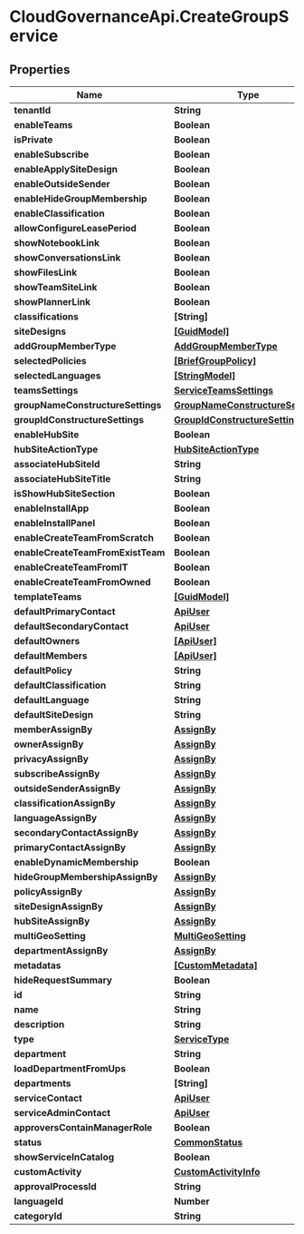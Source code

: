 # CloudGovernanceApi.CreateGroupService

## Properties

Name | Type | Description | Notes
------------ | ------------- | ------------- | -------------
**tenantId** | **String** |  | [optional] 
**enableTeams** | **Boolean** |  | [optional] 
**isPrivate** | **Boolean** |  | [optional] 
**enableSubscribe** | **Boolean** |  | [optional] 
**enableApplySiteDesign** | **Boolean** |  | [optional] 
**enableOutsideSender** | **Boolean** |  | [optional] 
**enableHideGroupMembership** | **Boolean** |  | [optional] 
**enableClassification** | **Boolean** |  | [optional] 
**allowConfigureLeasePeriod** | **Boolean** |  | [optional] 
**showNotebookLink** | **Boolean** |  | [optional] 
**showConversationsLink** | **Boolean** |  | [optional] 
**showFilesLink** | **Boolean** |  | [optional] 
**showTeamSiteLink** | **Boolean** |  | [optional] 
**showPlannerLink** | **Boolean** |  | [optional] 
**classifications** | **[String]** |  | [optional] 
**siteDesigns** | [**[GuidModel]**](GuidModel.md) |  | [optional] 
**addGroupMemberType** | [**AddGroupMemberType**](AddGroupMemberType.md) |  | [optional] 
**selectedPolicies** | [**[BriefGroupPolicy]**](BriefGroupPolicy.md) |  | [optional] 
**selectedLanguages** | [**[StringModel]**](StringModel.md) |  | [optional] 
**teamsSettings** | [**ServiceTeamsSettings**](ServiceTeamsSettings.md) |  | [optional] 
**groupNameConstructureSettings** | [**GroupNameConstructureSettings**](GroupNameConstructureSettings.md) |  | [optional] 
**groupIdConstructureSettings** | [**GroupIdConstructureSettings**](GroupIdConstructureSettings.md) |  | [optional] 
**enableHubSite** | **Boolean** |  | [optional] 
**hubSiteActionType** | [**HubSiteActionType**](HubSiteActionType.md) |  | [optional] 
**associateHubSiteId** | **String** |  | [optional] 
**associateHubSiteTitle** | **String** |  | [optional] 
**isShowHubSiteSection** | **Boolean** |  | [optional] 
**enableInstallApp** | **Boolean** |  | [optional] 
**enableInstallPanel** | **Boolean** |  | [optional] 
**enableCreateTeamFromScratch** | **Boolean** |  | [optional] 
**enableCreateTeamFromExistTeam** | **Boolean** |  | [optional] 
**enableCreateTeamFromIT** | **Boolean** |  | [optional] 
**enableCreateTeamFromOwned** | **Boolean** |  | [optional] 
**templateTeams** | [**[GuidModel]**](GuidModel.md) |  | [optional] 
**defaultPrimaryContact** | [**ApiUser**](ApiUser.md) |  | [optional] 
**defaultSecondaryContact** | [**ApiUser**](ApiUser.md) |  | [optional] 
**defaultOwners** | [**[ApiUser]**](ApiUser.md) |  | [optional] 
**defaultMembers** | [**[ApiUser]**](ApiUser.md) |  | [optional] 
**defaultPolicy** | **String** |  | [optional] 
**defaultClassification** | **String** |  | [optional] 
**defaultLanguage** | **String** |  | [optional] 
**defaultSiteDesign** | **String** |  | [optional] 
**memberAssignBy** | [**AssignBy**](AssignBy.md) |  | [optional] 
**ownerAssignBy** | [**AssignBy**](AssignBy.md) |  | [optional] 
**privacyAssignBy** | [**AssignBy**](AssignBy.md) |  | [optional] 
**subscribeAssignBy** | [**AssignBy**](AssignBy.md) |  | [optional] 
**outsideSenderAssignBy** | [**AssignBy**](AssignBy.md) |  | [optional] 
**classificationAssignBy** | [**AssignBy**](AssignBy.md) |  | [optional] 
**languageAssignBy** | [**AssignBy**](AssignBy.md) |  | [optional] 
**secondaryContactAssignBy** | [**AssignBy**](AssignBy.md) |  | [optional] 
**primaryContactAssignBy** | [**AssignBy**](AssignBy.md) |  | [optional] 
**enableDynamicMembership** | **Boolean** |  | [optional] 
**hideGroupMembershipAssignBy** | [**AssignBy**](AssignBy.md) |  | [optional] 
**policyAssignBy** | [**AssignBy**](AssignBy.md) |  | [optional] 
**siteDesignAssignBy** | [**AssignBy**](AssignBy.md) |  | [optional] 
**hubSiteAssignBy** | [**AssignBy**](AssignBy.md) |  | [optional] 
**multiGeoSetting** | [**MultiGeoSetting**](MultiGeoSetting.md) |  | [optional] 
**departmentAssignBy** | [**AssignBy**](AssignBy.md) |  | [optional] 
**metadatas** | [**[CustomMetadata]**](CustomMetadata.md) |  | [optional] 
**hideRequestSummary** | **Boolean** |  | [optional] 
**id** | **String** |  | [optional] 
**name** | **String** |  | [optional] 
**description** | **String** |  | [optional] 
**type** | [**ServiceType**](ServiceType.md) |  | [optional] 
**department** | **String** |  | [optional] 
**loadDepartmentFromUps** | **Boolean** |  | [optional] 
**departments** | **[String]** |  | [optional] 
**serviceContact** | [**ApiUser**](ApiUser.md) |  | [optional] 
**serviceAdminContact** | [**ApiUser**](ApiUser.md) |  | [optional] 
**approversContainManagerRole** | **Boolean** |  | [optional] 
**status** | [**CommonStatus**](CommonStatus.md) |  | [optional] 
**showServiceInCatalog** | **Boolean** |  | [optional] 
**customActivity** | [**CustomActivityInfo**](CustomActivityInfo.md) |  | [optional] 
**approvalProcessId** | **String** |  | [optional] 
**languageId** | **Number** |  | [optional] 
**categoryId** | **String** |  | [optional] 


